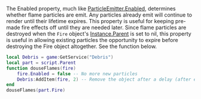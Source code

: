 The Enabled property, much like [ParticleEmitter.Enabled](https://developer.roblox.com/api-reference/property/ParticleEmitter/Enabled), determines whether flame particles are emit. Any particles already emit will continue to render until their lifetime expires. This property is useful for keeping pre-made fire effects off until they are needed later. Since flame particles are destroyed when the `Fire` object's [Instance.Parent](https://developer.roblox.com/api-reference/property/Instance/Parent) is set to nil, this property is useful in allowing existing particles the opportunity to expire before destroying the Fire object altogether. See the function below.

```lua
local Debris = game:GetService("Debris")
local part = script.Parent
function douseFlames(fire)
	fire.Enabled = false -- No more new particles
	Debris:AddItem(fire, 2) -- Remove the object after a delay (after existing particles have expired)
end
douseFlames(part.Fire)
```
